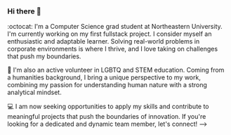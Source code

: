 ### Hi there 👋

<!--
**yuwei-wu-k/yuwei-wu-k** is a ✨ _special_ ✨ repository because its `README.md` (this file) appears on your GitHub profile.
-->

:octocat: I'm a Computer Science grad student at Northeastern University. I'm currently working on my first fullstack project. I consider myself an enthusiastic and adaptable learner. Solving real-world problems in corporate environments is where I thrive, and I love taking on challenges that push my boundaries. 

:seedling: I'm also an active volunteer in LGBTQ and STEM education. Coming from a humanities background, I bring a unique perspective to my work, combining my passion for understanding human nature with a strong analytical mindset.

:computer: I am now seeking opportunities to apply my skills and contribute to meaningful projects that push the boundaries of innovation. If you're looking for a dedicated and dynamic team member, let's connect!
-->
